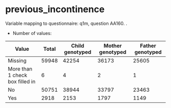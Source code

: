# previous_incontinence
Variable mapping to questionnaire: q1m, question AA160.
.
- Number of values:

| Value | Total | Child genotyped | Mother genotyped | Father genotyped |
| ----- | ----- | --------------- | ---------------- | ---------------- |
| Missing | 59948 | 42254 | 36173 | 25605 |
| More than 1 check box filled in | 6 | 4 | 2 |1 |
| No | 50751 | 38944 | 33797 |23463 |
| Yes | 2918 | 2153 | 1797 |1149 |



